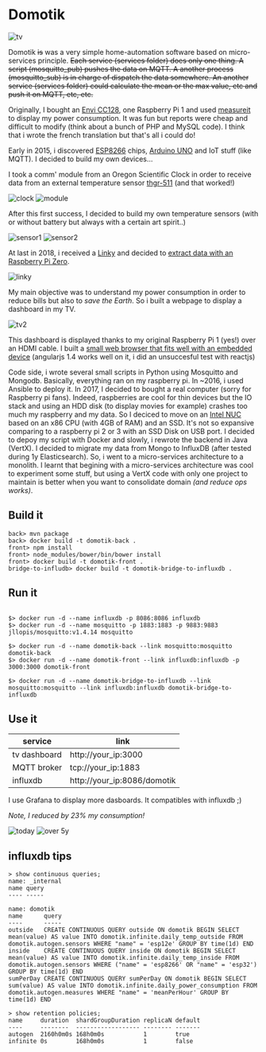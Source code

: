 # Domotik

![tv](extras/tv.png)

Domotik ~~is~~ was a very simple home-automation software based on micro-services principle.
~~Each service (services folder) does only one thing. A script (mosquitto_pub) pushes the data on MQTT.
A another process (mosquitto_sub) is in charge of dispatch the data somewhere.
An another service (services folder) could calculate the mean or the max value, etc and push it on MQTT, etc, etc.~~

Originally, I bought an [Envi CC128](http://www.currentcost.com/product-cc128.html), one Raspberry Pi 1 and used [measureit](https://github.com/lalelunet/measureit/wiki/The-end-of-the-measureit-project-%3F!) to display my power consumption. It was fun but reports were cheap and difficult to modify (think about a bunch of PHP and MySQL code). I think that i wrote the french translation but that's all i could do!

Early in 2015, i discovered [ESP8266](https://fr.wikipedia.org/wiki/ESP8266) chips, [Arduino UNO](https://en.wikipedia.org/wiki/Arduino_Uno) and IoT stuff (like MQTT). I decided to build my own devices…

I took a comm' module from an Oregon Scientific Clock in order to receive data from an external temperature sensor [thgr-511](https://www.disteo-sante.fr/accessoires/1759-thgr-511-sonde-thermo-hygro-.html) (and that worked!)

![clock](extras/oregonscientist.jpg)
![module](extras/communication_module.jpg)

After this first success, I decided to build my own temperature sensors (with or without battery but always with a certain art spirit..)

![sensor1](extras/temp_sensor_1.jpg)
![sensor2](extras/temp_sensor_2.jpg)

At last in 2018, i received a [Linky](https://fr.wikipedia.org/wiki/Linky) and decided to [extract data with an Raspberry Pi Zero](https://github.com/sylvek/linkiki).

![linky](extras/linky.jpg)

My main objective was to understand my power consumption in order to reduce bills but also to *save the Earth*. So i built a webpage to display a dashboard in my TV.

![tv2](extras/tv2.jpg)

This dashboard is displayed thanks to my original Raspberry Pi 1 (yes!) over an HDMI cable. I built a [small web browser that fits well with an embedded device](github.com/sylvek/kiosk-browser/) (angularjs 1.4 works well on it, i did an unsuccesful test with reactjs)

Code side, i wrote several small scripts in Python using Mosquitto and Mongodb. Basically, everything ran on my raspberry pi. In ~2016, i used Ansible to deploy it. In 2017, I decided to bought a real computer (sorry for Raspberry pi fans). Indeed, raspberries are cool for thin devices but the IO stack and using an HDD disk (to display movies for example) crashes too much my raspberry and my data. So I deciced to move on an [Intel NUC](https://en.wikipedia.org/wiki/Next_Unit_of_Computing) based on an x86 CPU (with 4GB of RAM) and an SSD. It's not so expansive comparing to a raspberry pi 2 or 3 with an SSD Disk on USB port.  I decided to depoy my script with Docker and slowly, i rewrote the backend in Java (VertX). I decided to migrate my data from Mongo to InfluxDB (after tested during 1y Elasticsearch). So, i went to a micro-services architecture to a monolith. I learnt that begining with a micro-services architecture was cool to experiment some stuff, but using a VertX code with only one project to maintain is better when you want to consolidate domain _(and reduce ops works)_.

## Build it

```
back> mvn package
back> docker build -t domotik-back .
front> npm install
front> node_modules/bower/bin/bower install
front> docker build -t domotik-front .
bridge-to-infludb> docker build -t domotik-bridge-to-influxdb .
```

## Run it

```

$> docker run -d --name influxdb -p 8086:8086 influxdb
$> docker run -d --name mosquitto -p 1883:1883 -p 9883:9883 jllopis/mosquitto:v1.4.14 mosquitto

$> docker run -d --name domotik-back --link mosquitto:mosquitto domotik-back
$> docker run -d --name domotik-front --link influxdb:influxdb -p 3000:3000 domotik-front

$> docker run -d --name domotik-bridge-to-influxdb --link mosquitto:mosquitto --link influxdb:influxdb domotik-bridge-to-influxdb
```

## Use it

| service | link |
|---------|------|
| tv dashboard | http://your_ip:3000 |
| MQTT broker | tcp://your_ip:1883 |
| influxdb | http://your_ip:8086/domotik |

I use Grafana to display more dasboards. It compatibles with influxdb ;)

*Note, I reduced by 23% my consumption!*

![today](extras/grafana_1.png)
![over 5y](extras/grafana_2.png)

## influxdb tips

```
> show continuous queries;
name: _internal
name query
---- -----

name: domotik
name      query
----      -----
outside   CREATE CONTINUOUS QUERY outside ON domotik BEGIN SELECT mean(value) AS value INTO domotik.infinite.daily_temp_outside FROM domotik.autogen.sensors WHERE "name" = 'esp12e' GROUP BY time(1d) END
inside    CREATE CONTINUOUS QUERY inside ON domotik BEGIN SELECT mean(value) AS value INTO domotik.infinite.daily_temp_inside FROM domotik.autogen.sensors WHERE ("name" = 'esp8266' OR "name" = 'esp32') GROUP BY time(1d) END
sumPerDay CREATE CONTINUOUS QUERY sumPerDay ON domotik BEGIN SELECT sum(value) AS value INTO domotik.infinite.daily_power_consumption FROM domotik.autogen.measures WHERE "name" = 'meanPerHour' GROUP BY time(1d) END
```

```
> show retention policies;
name     duration  shardGroupDuration replicaN default
----     --------  ------------------ -------- -------
autogen  2160h0m0s 168h0m0s           1        true
infinite 0s        168h0m0s           1        false
```